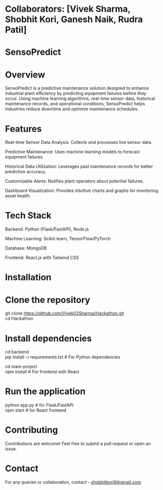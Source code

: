 # Collaborators: [Vivek Sharma, Shobhit Kori, Ganesh Naik, Rudra Patil] 

# SensoPredict

# Overview

SensoPredict is a predictive maintenance solution designed to enhance industrial plant efficiency by predicting equipment failures before they occur. Using machine learning algorithms, real-time sensor data, historical maintenance records, and operational conditions, SensoPredict helps industries reduce downtime and optimize maintenance schedules.

# Features

Real-time Sensor Data Analysis: Collects and processes live sensor data.

Predictive Maintenance: Uses machine learning models to forecast equipment failures.

Historical Data Utilization: Leverages past maintenance records for better prediction accuracy.

Customizable Alerts: Notifies plant operators about potential failures.

Dashboard Visualization: Provides intuitive charts and graphs for monitoring asset health.

# Tech Stack

Backend: Python (Flask/FastAPI), Node.js

Machine Learning: Scikit-learn, TensorFlow/PyTorch

Database:  MongoDB

Frontend: React.js with Tailwind CSS

# Installation

# Clone the repository
git clone https://github.com/Vivek02Sharma/Hackathon.git <br />
cd Hackathon

# Install dependencies
cd backend <br />
pip install -r requirements.txt  # For Python dependencies <br />

cd main-project <br />
npm install  # For frontend with React

# Run the application
python app.py  # for Flask/FastAPI <br />
npm start  # for React frontend <br />

# Contributing

Contributions are welcome! Feel free to submit a pull request or open an issue.

# Contact
For any queries or collaboration, contact - shobhitkori9@gmail.com

